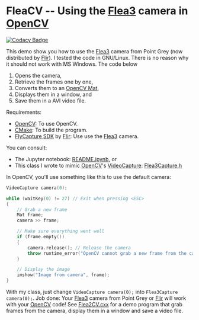 # FleaCV -- Using the [Flea3](https://www.flir.co.uk/products/flea3-usb3/) camera in [OpenCV](https://opencv.org/)

[![Codacy Badge](https://api.codacy.com/project/badge/Grade/833794ae0599417c9817e725948454c0)](https://app.codacy.com/gh/effepivi/FleaCV?utm_source=github.com&utm_medium=referral&utm_content=effepivi/FleaCV&utm_campaign=Badge_Grade_Settings)

This demo show you how to use the [Flea3](https://www.flir.co.uk/products/flea3-usb3/) camera from Point Grey (now distributed by [Flir](https://www.flir.co.uk/)). I tested the code in GNU/Linux. There is no reason why it should not work with MS Windows. The code below

1.  Opens the camera,
2.  Retrieve the frames one by one,
3.  Converts them to an [OpenCV Mat](https://docs.opencv.org/master/d3/d63/classcv_1_1Mat.html),
4.  Displays them in a window, and
5.  Save them in a AVI video file.

Requirements:

-   [OpenCV](https://opencv.org/): To use OpenCV.
-   [CMake](https://www.cmake.org/): To build the program.
-   [FlyCapture SDK](https://www.flir.co.uk/support-center/iis/machine-vision/downloads/spinnaker-sdk-flycapture-and-firmware-download/) by [Flir](https://www.flir.co.uk/): Use use the [Flea3](https://www.flir.co.uk/products/flea3-usb3/) camera.

You can consult:

-   The Jupyter notebook: [README.ipynb](README.ipynb), or
-   This class I wrote to mimic [OpenCV](https://opencv.org/)'s [VideoCapture](https://docs.opencv.org/master/d8/dfe/classcv_1_1VideoCapture.html#a9ac7f4b1cdfe624663478568486e6712): [Flea3Capture.h](Flea3Capture.h)

In OpenCV, you'll use something like this to use the default camera:

```cpp
VideoCapture camera(0);

while (waitKey(0) != 27) // Exit when pressing <ESC>
{
    // Grab a new frame
    Mat frame;
    camera >> frame;

    // Make sure everything went well
    if (frame.empty())
    {
        camera.release(); // Release the camera
        throw runtime_error("OpenCV cannot grab a new frame from the camera, the program will terminate");
    }

    // Display the image
    imshow("Image from camera", frame);
}
```

With my class, just change `VideoCapture camera(0);` into `Flea3Capture camera(0);`. Job done: Your [Flea3](https://www.flir.co.uk/products/flea3-usb3/) camera from Point Grey or [Flir](https://www.flir.co.uk/) will work with your [OpenCV](https://opencv.org/) code! See [Flea2CV.cxx](Flea2CV.cxx) for a demo program that grab frames from the camera, display them in a window and save a video file.
